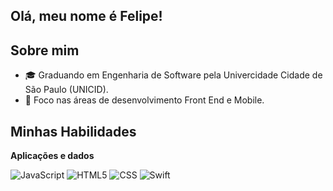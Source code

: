 ## Olá, meu nome é Felipe!

## Sobre mim

- 🎓 Graduando em Engenharia de Software pela Univercidade Cidade de São Paulo (UNICID).
- 📱 Foco nas áreas de desenvolvimento Front End e Mobile.

## Minhas Habilidades

**Aplicações e dados**

![JavaScript](https://img.shields.io/badge/-JavaScript-333333?style=flat&logo=javascript)
![HTML5](https://img.shields.io/badge/-HTML5-333333?style=flat&logo=HTML5)
![CSS](https://img.shields.io/badge/-CSS-333333?style=flat&logo=CSS3&logoColor=1572B6)
![Swift](https://img.shields.io/badge/Swift-333333?style=flat&logo=swift)

